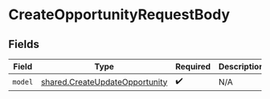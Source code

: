 # CreateOpportunityRequestBody


## Fields

| Field                                                                            | Type                                                                             | Required                                                                         | Description                                                                      |
| -------------------------------------------------------------------------------- | -------------------------------------------------------------------------------- | -------------------------------------------------------------------------------- | -------------------------------------------------------------------------------- |
| `model`                                                                          | [shared.CreateUpdateOpportunity](../../models/shared/createupdateopportunity.md) | :heavy_check_mark:                                                               | N/A                                                                              |